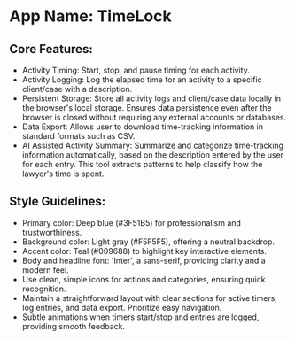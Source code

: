 # **App Name**: TimeLock

## Core Features:

- Activity Timing: Start, stop, and pause timing for each activity.
- Activity Logging: Log the elapsed time for an activity to a specific client/case with a description.
- Persistent Storage: Store all activity logs and client/case data locally in the browser's local storage. Ensures data persistence even after the browser is closed without requiring any external accounts or databases.
- Data Export: Allows user to download time-tracking information in standard formats such as CSV.
- AI Assisted Activity Summary: Summarize and categorize time-tracking information automatically, based on the description entered by the user for each entry. This tool extracts patterns to help classify how the lawyer's time is spent.

## Style Guidelines:

- Primary color: Deep blue (#3F51B5) for professionalism and trustworthiness.
- Background color: Light gray (#F5F5F5), offering a neutral backdrop.
- Accent color: Teal (#009688) to highlight key interactive elements.
- Body and headline font: 'Inter', a sans-serif, providing clarity and a modern feel.
- Use clean, simple icons for actions and categories, ensuring quick recognition.
- Maintain a straightforward layout with clear sections for active timers, log entries, and data export. Prioritize easy navigation.
- Subtle animations when timers start/stop and entries are logged, providing smooth feedback.